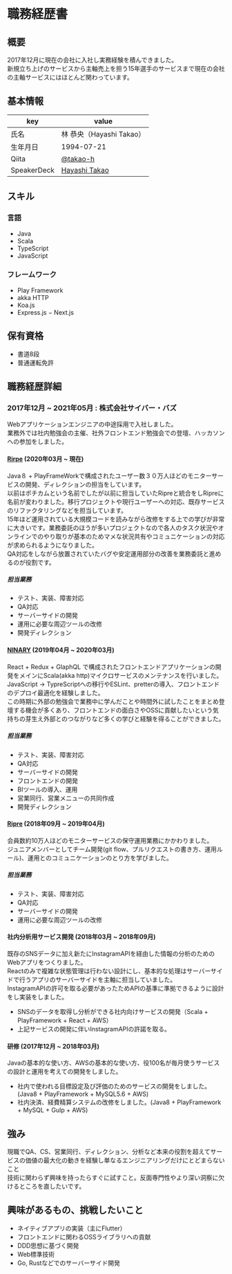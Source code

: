 # 職務経歴書
## 概要
2017年12月に現在の会社に入社し実務経験を積んできました。<br>
新規立ち上げのサービスから主軸売上を担う15年選手のサービスまで現在の会社の主軸サービスにはほとんど関わっています。
## 基本情報
|key|value|
|---|---|
|氏名|林 恭央（Hayashi Takao）|
|生年月日|1994-07-21|
|Qiita|[@takao-h](https://qiita.com/takao-h)|
|SpeakerDeck|[Hayashi Takao](https://speakerdeck.com/remrem0090)|
## スキル
### 言語
- Java
- Scala
- TypeScript
- JavaScript

### フレームワーク
- Play Framework
- akka HTTP
- Koa.js
- Express.js
− Next.js
## 保有資格
- 書道8段
- 普通運転免許

## 職務経歴詳細
### 2017年12月 ~ 2021年05月 : 株式会社サイバー・バズ<br>
Webアプリケーションエンジニアの中途採用で入社しました。<br>
業務外では社内勉強会の主催、社外フロントエンド勉強会での登壇、ハッカソンへの参加をしました。

#### [Rirpe](https://ripre.com/) (2020年03月 ~ 現在)
 Java８ + PlayFrameWorkで構成されたユーザー数３０万人ほどのモニターサービスの開発、ディレクションの担当をしています。<br>
以前はポチカムという名前でしたが以前に担当していたRipreと統合をしRipreに名前が変わりました。移行プロジェクトや現行ユーザーへの対応、既存サービスのリファクタリングなどを担当しています。<br>
15年ほど運用されている大規模コードを読みながら改修をする上での学びが非常に大きいです。業務委託のほうが多いプロジェクトなので各人のタスク状況やオンラインでのやり取りが基本のためマメな状況共有やコミュニケーションの対応が求められるようになりました。<br>
QA対応をしながら放置されていたバグや安定運用部分の改善を業務委託と進めるのが役割です。

##### 担当業務
- テスト、実装、障害対応
- QA対応
- サーバーサイドの開発
- 運用に必要な周辺ツールの改修
- 開発ディレクション
#### [NINARY](https://ninary.jp/) (2019年04月 ~ 2020年03月)
React + Redux + GlaphQL で構成されたフロントエンドアプリケーションの開発をメインにScala(akka http)マイクロサービスのメンテナンスを行いました。<br>
JavaScript → TypreScriptへの移行やESLint、pretterの導入、フロントエンドのデプロイ最適化を経験しました。<br>
この時期に外部の勉強会で業務中に学んだことや時間外に試したことをまとめ登壇する機会が多くあり、フロントエンドの面白さやOSSに貢献したいという気持ちの芽生え外部とのつながりなど多くの学びと経験を得ることができました。
##### 担当業務
- テスト、実装、障害対応
- QA対応
- サーバーサイドの開発
- フロントエンドの開発
- BIツールの導入、運用
- 営業同行、営業メニューの共同作成
- 開発ディレクション

#### [Ripre](https://ripre.com/) (2018年09月 ~ 2019年04月)
会員数約10万人ほどのモニターサービスの保守運用業務にかかわりました。<br>
ジュニアメンバーとしてチーム開発(git flow、プルリクエストの書き方、運用ルール)、運用とのコミュニケーションのとり方を学びました。
##### 担当業務
- テスト、実装、障害対応
- QA対応
- サーバーサイドの開発
- 運用に必要な周辺ツールの改修

#### 社内分析用サービス開発 (2018年03月 ~ 2018年09月)
既存のSNSデータに加え新たにInstagramAPIを経由した情報の分析のためのWebアプリをつくりました。<br>
Reactのみで複雑な状態管理は行わない設計にし、基本的な処理はサーバーサイドで行うアプリのサーバーサイドを主軸に担当していました。<br>
InstagramAPIの許可を取る必要があったためAPIの基準に準拠できるように設計をし実装をしました。
- SNSのデータを取得し分析ができる社内向けサービスの開発（Scala + PlayFramework + React + AWS）
- 上記サービスの開発に伴いInstagramAPIの許諾を取る。
#### 研修 (2017年12月 ~ 2018年03月)
Javaの基本的な使い方、AWSの基本的な使い方、役100名が毎月使うサービスの設計と運用を考えての開発をしました。
- 社内で使われる目標設定及び評価のためのサービスの開発をしました。(Java8 + PlayFramework + MySQL5.6 + AWS)
- 社内決済、経費精算システムの改修をしました。(Java8 + PlayFramework + MySQL + Gulp + AWS)


## 強み
現職でQA、CS、営業同行、ディレクション、分析など本来の役割を超えてサービスの価値の最大化の動きを経験し単なるエンジニアリングだけにとどまらないこと<br>
技術に関わらず興味を持ったらすぐに試すこと。反面専門性やより深い洞察に欠けるところを直したいです。
## 興味があるもの、挑戦したいこと
- ネイティブアプリの実装（主にFlutter）
- フロントエンドに関わるOSSライブラリへの貢献
- DDD思想に基づく開発
- Web標準技術
- Go, Rustなどでのサーバーサイド開発
